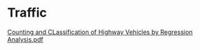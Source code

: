 # Traffic

[Counting and CLassification of Highway Vehicles by Regression Analysis.pdf](https://github.com/kadiyalamani15/Traffic/blob/master/Traffic%20-%20Research%20Paper%20Project/07100903.pdf)
